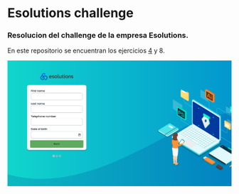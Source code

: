 # Esolutions challenge
 
### Resolucion del challenge de la empresa Esolutions.
En este repositorio se encuentran los ejercicios [4](./exercise4.js) y 8.



![Design preview for the component with sign up form coding challenge](./user_form/images/form.png)





